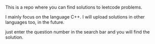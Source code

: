 This is a repo where you can find solutions to leetcode problems.

I mainly focus on the language C++. I will upload solutions in other languages too, in the future.

just enter the question number in the search bar and you will find the solution.
